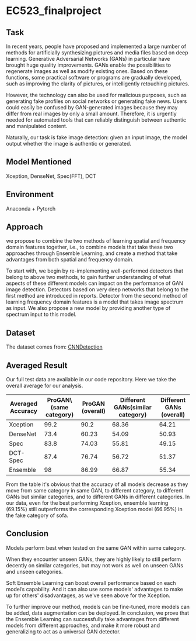 # EC523_finalproject
 
## Task
In recent years, people have proposed and implemented a large number of methods for artificially synthesizing pictures and media files based on deep learning. Generative Adversarial Networks (GANs) in particular have brought huge quality improvements. GANs enable the possibilities to regenerate images as well as modify existing ones. Based on these functions, some practical software or programs are gradually developed, such as improving the clarity of pictures, or intelligently retouching pictures.

However, the technology can also be used for malicious purposes, such as generating fake profiles on social networks or generating fake news. Users could easily be confused by GAN-generated images because they may differ from real images by only a small amount. Therefore, it is urgently needed for automated tools that can reliably distinguish between authentic and manipulated content.

Naturally, our task is fake image detection: given an input image, the model output whether the image is authentic or generated.

## Model Mentioned
Xception, DenseNet, Spec(FFT), DCT

## Environment
Anaconda + Pytorch

## Approach
we propose to combine the two methods of learning spatial and frequency domain features together, i.e., to combine models that take these two approaches through Ensemble Learning, and create a method that take advantages from both spatial and frequency domain.

To start with, we begin by re-implementing well-performed detectors that belong to above two methods, to gain further understanding of what aspects of these different models can impact on the performance of GAN image detection. Detectors based on very deep networks that belong to the first method are introduced in reports. Detector from the second method of learning frequency domain features is a model that takes image spectrum as input. We also propose a new model by providing another type of spectrum input to this model.

## Dataset
The dataset comes from: [CNNDetection](https://github.com/peterwang512/CNNDetection)

## Averaged Result
Our full test data are available in our code repository. Here we take the overall average for our analysis.

| Averaged Accuracy | ProGAN\ (same category) | ProGAN (overall) | Different GANs(similar category) | Different GANs (overall) |
| ---- | ---- | ---- | ---- | ---- |
| Xception | 99.2 | 90.2 | 68.36 | 64.21 | 
| DenseNet | 73.4 | 60.23 | 54.09 | 50.93 |
| Spec | 83.8 | 74.03 | 55.81 | 49.15 |
| DCT-Spec | 87.4 | 76.74 | 56.72 | 51.37 |
| Ensemble | 98 | 86.99 | 66.87 | 55.34 |

From the table it's obvious that the accuracy of all models decrease as they move from same category in same GAN, to different category, to different GANs but similar categories, and to different GANs in different categories. In our data, even for the best performing Xception, ensemble learning (69.15%) still outperforms the corresponding Xception model (66.95%) in the fake category of sofa.

## Conclusion
Models perform best when tested on the same GAN within same category.

When they encounter unseen GANs, they are highly likely to still perform decently on similar categories, but may not work as well on unseen GANs and unseen categories.

Soft Ensemble Learning can boost overall performance based on each model’s capability. And it can also use some models' advantages to make up for others' disadvantages, as we've seen above for the Xception.

To further improve our method, models can be fine-tuned, more models can be added, data augmentation can be deployed. In conclusion, we prove that the Ensemble Learning can successfully take advantages from different models from different approaches, and make it more robust and generalizing to act as a universal GAN detector.
